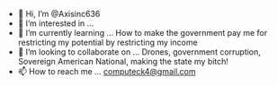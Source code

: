 - 👋 Hi, I’m @Axisinc636
- 👀 I’m interested in ...
- 🌱 I’m currently learning ... How to make the government pay me for restricting my potential by restricting my income
- 💞️ I’m looking to collaborate on ... Drones, government corruption, Sovereign American National, making the state my bitch!
- 📫 How to reach me ... computeck4@gmail.com

<!---
Axisinc636/Axisinc636 is a ✨ special ✨ repository because its `README.md` (this file) appears on your GitHub profile.
You can click the Preview link to take a look at your changes.
--->

